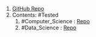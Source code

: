 1. [GitHub Repo](https://github.com/ossu)
2. Contents: #Tested
	1. #Computer_Science : [Repo](https://github.com/ossu/Computer_Science#readme)
	2. #Data_Science : [Repo](https://github.com/ossu/data-science)